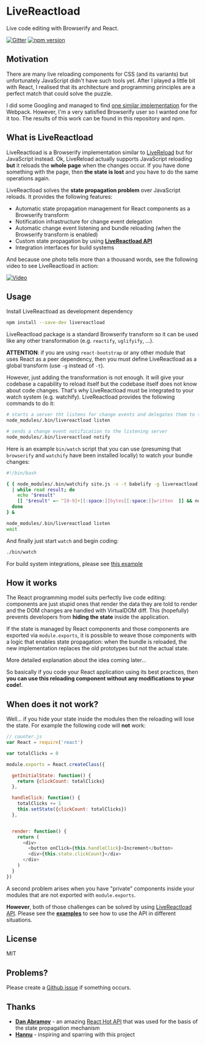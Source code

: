 # LiveReactload

Live code editing with Browserify and React.

[![Gitter](https://badges.gitter.im/Join%20Chat.svg)](https://gitter.im/milankinen/livereactload)
[![npm version](https://badge.fury.io/js/livereactload.svg)](http://badge.fury.io/js/livereactload)


## Motivation

There are many live reloading components for CSS (and its variants) but unfortunately
JavaScript didn't have such tools yet. After I played a little bit with React, I realised
that its architecture and programming principles are a perfect match that could solve
the puzzle.

I did some Googling and managed to find [one similar implementation](https://github.com/gaearon/react-hot-loader) 
for the Webpack. However, I'm a very satisfied Browserify user so I wanted one for it
too. The results of this work can be found in this repository and npm.

## What is LiveReactload

LiveReactload is a Browserify implementation similar to [LiveReload](http://livereload.com/) but
for JavaScript instead. Ok, LiveReload actually supports JavaScript reloading **but** it
reloads the **whole page** when the changes occur. If you have done something with the page,
then **the state is lost** and you have to do the same operations again.

LiveReactload solves the **state propagation problem** over JavaScript reloads. It
provides the following features:

  * Automatic state propagation management for React components as a Browserify transform
  * Notification infrastructure for change event delegation
  * Automatic change event listening and bundle reloading (when the Browserify transform is enabled)
  * Custom state propagation by using **[LiveReactload API](https://github.com/milankinen/livereactload-api)**
  * Integration interfaces for build systems  
  
And because one photo tells more than a thousand words, see the following video to see 
LiveReactload in action:

[![Video](https://dl.dropbox.com/s/gcnhv4rzvhq5kaw/livereactload-preview.png)](https://vimeo.com/123513496)
    

## Usage

Install LiveReactload as development dependency

```bash
npm install --save-dev livereactload
```

LiveReactload package is a standard Browserify transform so it can be used like any other
transformation (e.g. `reactify`, `uglifyify`, ...). 

**ATTENTION**: if you are using `react-bootstrap` or any other module that uses React as a
peer dependency, then you must define LiveReactload as a global transform (use `-g` instead 
of `-t`).

However, just adding the transformation is not enough. It will give your codebase a capability
to reload itself but the codebase itself does not know about code changes. That's why LiveReactload
must be integrated to your watch system (e.g. watchify). LiveReactload provides the following
commands to do it:

```bash
# starts a server tht listens for change events and delegates them to the browser
node_modules/.bin/livereactload listen

# sends a change event notification to the listening server
node_modules/.bin/livereactload notify
```    

Here is an example `bin/watch` script that you can use (presuming that `browserify` and 
`watchify` have been installed locally) to watch your bundle changes:

```bash
#!/bin/bash

{ { node_modules/.bin/watchify site.js -v -t babelify -g livereactload -o static/bundle.js 1>&2; } 2>&1 \
  | while read result; do
    echo "$result"
    [[ "$result" =~ ^[0-9]+[[:space:]]bytes[[:space:]]written  ]] && node_modules/.bin/livereactload notify
  done
} &

node_modules/.bin/livereactload listen
wait
```

And finally just start `watch` and begin coding:

```bash
./bin/watch
```

For build system integrations, please see [this example](examples/05-build-systems)


## How it works

The React programming model suits perfectly live code editing: components are just
stupid ones that render the data they are told to render and the DOM changes are handled
with VirtualDOM diff. This (hopefully) prevents developers from **hiding the state** inside
the application. 

If the state is managed by React components and those components are exported
via `module.exports`, it is possible to weave those components with a logic that
enables state propagation: when the bundle is reloaded, the new implementation 
replaces the old prototypes but not the actual state.

More detailed explanation about the idea coming later...

So basically if you code your React application using its best practices, then
**you can use this reloading component without any modifications to your code!**.


## When does it not work?

Well... if you hide your state inside the modules then the reloading will lose
the state. For example the following code will **not** work:

```javascript
// counter.js
var React = require('react')

var totalClicks = 0

module.exports = React.createClass({

  getInitialState: function() {
    return {clickCount: totalClicks}
  },

  handleClick: function() {
    totalClicks += 1
    this.setState({clickCount: totalClicks})
  },


  render: function() {
    return (
      <div>
        <button onClick={this.handleClick}>Increment</button>
        <div>{this.state.clickCount}</div>
      </div>
    )
  }
})
```

A second problem arises when you have "private" components inside your modules
that are not exported with `module.exports`. 

**However**, both of those challenges can be solved by using 
[LiveReactload API](https://github.com/milankinen/livereactload-api). Please see
the **[examples](examples)** to see how to use the API in different situations.


## License

MIT


## Problems?

Please create a [Github issue](issues) if something occurs.


## Thanks

  * **[Dan Abramov](https://github.com/gaearon)** - an amazing [React Hot API](https://github.com/gaearon/react-hot-api)
    that was used for the basis of the state propagation mechanism 
  * **[Hannu](https://github.com/heintsi)** - inspiring and sparring with this project 
